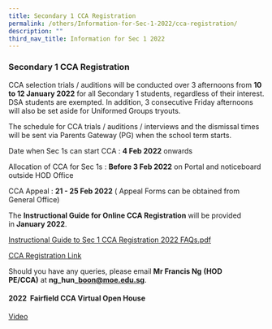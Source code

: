 ```yaml
---
title: Secondary 1 CCA Registration
permalink: /others/Information-for-Sec-1-2022/cca-registration/
description: ""
third_nav_title: Information for Sec 1 2022
---
```

### Secondary 1 CCA Registration

  

CCA selection trials / auditions will be conducted over 3 afternoons from **10 to 12 January 2022** for all Secondary 1 students, regardless of their interest. DSA students are exempted. In addition, 3 consecutive Friday afternoons will also be set aside for Uniformed Groups tryouts.  

  

The schedule for CCA trials / auditions / interviews and the dismissal times will be sent via Parents Gateway (PG) when the school term starts.

Date when Sec 1s can start CCA : **4 Feb 2022** onwards

Allocation of CCA for Sec 1s : **Before 3 Feb 2022** on Portal and noticeboard outside HOD Office

CCA Appeal : **21 - 25 Feb 2022** ( Appeal Forms can be obtained from General Office) 

  

The **Instructional Guide for Online CCA Registration** will be provided in **January 2022**.

[Instructional Guide to Sec 1 CCA Registration 2022 FAQs.pdf](/files/cca_registration.pdf)

[CCA Registration Link](https://fmss.adminbreeze.com/)

Should you have any queries, please email **Mr Francis Ng** **(HOD PE/CCA)** at **ng\_hun\_boon@moe.edu.sg**.

  

#### 2022  Fairfield CCA Virtual Open House

[Video](https://www.youtube.com/playlist?list=PLzmw-gmNv0ZK5YP9VUD4F3SWbcs6hoTck)